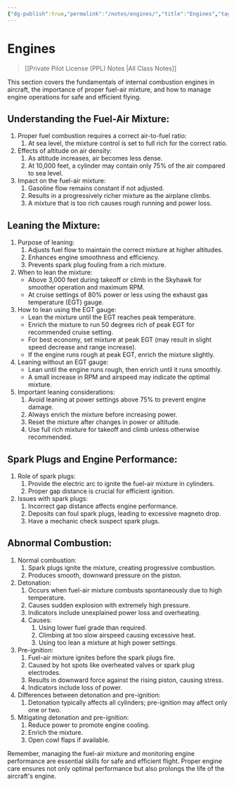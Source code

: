 ```yaml
---
{"dg-publish":true,"permalink":"/notes/engines/","title":"Engines","tags":["aviation","classnotes"]}
---
```



# Engines
> [[Private Pilot License (PPL) Notes \|All Class Notes]]


This section covers the fundamentals of internal combustion engines in aircraft, the importance of proper fuel-air mixture, and how to manage engine operations for safe and efficient flying.

## Understanding the Fuel-Air Mixture:

1. Proper fuel combustion requires a correct air-to-fuel ratio:
    1. At sea level, the mixture control is set to full rich for the correct ratio.
2. Effects of altitude on air density:
    1. As altitude increases, air becomes less dense.
    2. At 10,000 feet, a cylinder may contain only 75% of the air compared to sea level.
3. Impact on the fuel-air mixture:
    1. Gasoline flow remains constant if not adjusted.
    2. Results in a progressively richer mixture as the airplane climbs.
    3. A mixture that is too rich causes rough running and power loss.

## Leaning the Mixture:

1. Purpose of leaning:
    1. Adjusts fuel flow to maintain the correct mixture at higher altitudes.
    2. Enhances engine smoothness and efficiency.
    3. Prevents spark plug fouling from a rich mixture.
2. When to lean the mixture:
    - Above 3,000 feet during takeoff or climb in the Skyhawk for smoother operation and maximum RPM.
    - At cruise settings of 80% power or less using the exhaust gas temperature (EGT) gauge.
3. How to lean using the EGT gauge:
    -  Lean the mixture until the EGT reaches peak temperature.
    - Enrich the mixture to run 50 degrees rich of peak EGT for recommended cruise setting.
    - For best economy, set mixture at peak EGT (may result in slight speed decrease and range increase).
    - If the engine runs rough at peak EGT, enrich the mixture slightly.
4. Leaning without an EGT gauge:
    - Lean until the engine runs rough, then enrich until it runs smoothly.
    - A small increase in RPM and airspeed may indicate the optimal mixture.
5. Important leaning considerations:
    1. Avoid leaning at power settings above 75% to prevent engine damage.
    2. Always enrich the mixture before increasing power.
    3. Reset the mixture after changes in power or altitude.
    4. Use full rich mixture for takeoff and climb unless otherwise recommended.

## Spark Plugs and Engine Performance:

1. Role of spark plugs:
    1. Provide the electric arc to ignite the fuel-air mixture in cylinders.
    2. Proper gap distance is crucial for efficient ignition.
2. Issues with spark plugs:
    1. Incorrect gap distance affects engine performance.
    2. Deposits can foul spark plugs, leading to excessive magneto drop.
    3. Have a mechanic check suspect spark plugs.

## Abnormal Combustion:

1. Normal combustion:
    1. Spark plugs ignite the mixture, creating progressive combustion.
    2. Produces smooth, downward pressure on the piston.
2. Detonation:
    1. Occurs when fuel-air mixture combusts spontaneously due to high temperature.
    2. Causes sudden explosion with extremely high pressure.
    3. Indicators include unexplained power loss and overheating.
    4. Causes:
        1. Using lower fuel grade than required.
        2. Climbing at too slow airspeed causing excessive heat.
        3. Using too lean a mixture at high power settings.
3. Pre-ignition:
    1. Fuel-air mixture ignites before the spark plugs fire.
    2. Caused by hot spots like overheated valves or spark plug electrodes.
    3. Results in downward force against the rising piston, causing stress.
    4. Indicators include loss of power.
4. Differences between detonation and pre-ignition:
    1. Detonation typically affects all cylinders; pre-ignition may affect only one or two.
5. Mitigating detonation and pre-ignition:
    1. Reduce power to promote engine cooling.
    2. Enrich the mixture.
    3. Open cowl flaps if available.

Remember, managing the fuel-air mixture and monitoring engine performance are essential skills for safe and efficient flight. Proper engine care ensures not only optimal performance but also prolongs the life of the aircraft's engine.
